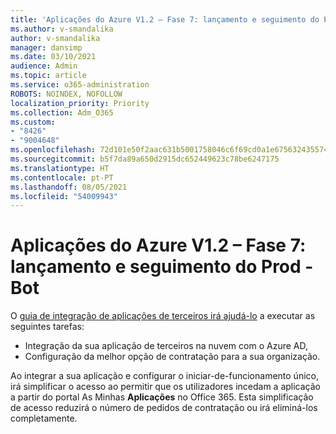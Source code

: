 ```yaml
---
title: 'Aplicações do Azure V1.2 – Fase 7: lançamento e seguimento do Prod - Bot'
ms.author: v-smandalika
author: v-smandalika
manager: dansimp
ms.date: 03/10/2021
audience: Admin
ms.topic: article
ms.service: o365-administration
ROBOTS: NOINDEX, NOFOLLOW
localization_priority: Priority
ms.collection: Adm_O365
ms.custom:
- "8426"
- "9004648"
ms.openlocfilehash: 72d101e50f2aac631b5001758046c6f69cd0a1e675632435574a32530a4b3095
ms.sourcegitcommit: b5f7da89a650d2915dc652449623c78be6247175
ms.translationtype: HT
ms.contentlocale: pt-PT
ms.lasthandoff: 08/05/2021
ms.locfileid: "54009943"
---
```

# <a name="azure-apps-v12---phase-7-prod-release-and-followup---bot"></a>Aplicações do Azure V1.2 – Fase 7: lançamento e seguimento do Prod - Bot

O [guia de integração de aplicações de terceiros irá ajudá-lo](https://admin.microsoft.com/AdminPortal/Home) a executar as seguintes tarefas: 
- Integração da sua aplicação de terceiros na nuvem com o Azure AD, 
- Configuração da melhor opção de contratação para a sua organização.

Ao integrar a sua aplicação e configurar o iniciar-de-funcionamento único, irá simplificar o acesso ao permitir que os utilizadores incedam a aplicação a partir do portal As Minhas **Aplicações** no Office 365. Esta simplificação de acesso reduzirá o número de pedidos de contratação ou irá eliminá-los completamente.
